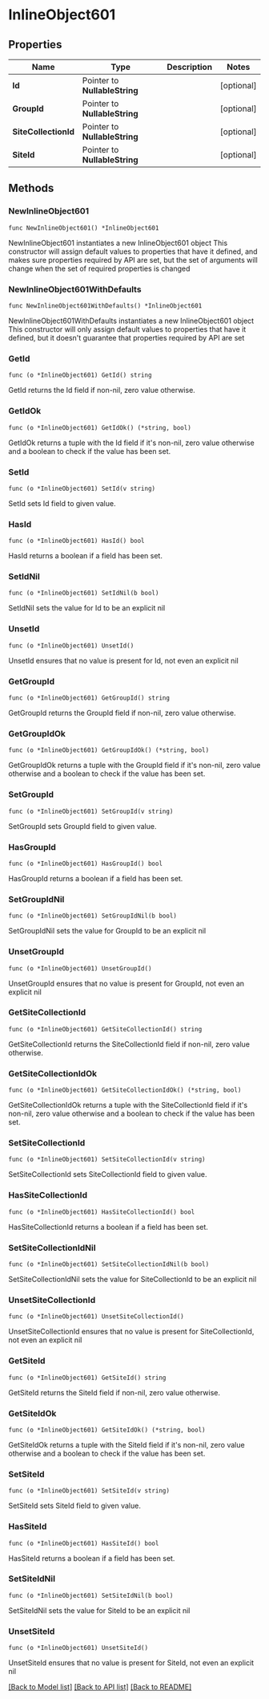 # InlineObject601

## Properties

Name | Type | Description | Notes
------------ | ------------- | ------------- | -------------
**Id** | Pointer to **NullableString** |  | [optional] 
**GroupId** | Pointer to **NullableString** |  | [optional] 
**SiteCollectionId** | Pointer to **NullableString** |  | [optional] 
**SiteId** | Pointer to **NullableString** |  | [optional] 

## Methods

### NewInlineObject601

`func NewInlineObject601() *InlineObject601`

NewInlineObject601 instantiates a new InlineObject601 object
This constructor will assign default values to properties that have it defined,
and makes sure properties required by API are set, but the set of arguments
will change when the set of required properties is changed

### NewInlineObject601WithDefaults

`func NewInlineObject601WithDefaults() *InlineObject601`

NewInlineObject601WithDefaults instantiates a new InlineObject601 object
This constructor will only assign default values to properties that have it defined,
but it doesn't guarantee that properties required by API are set

### GetId

`func (o *InlineObject601) GetId() string`

GetId returns the Id field if non-nil, zero value otherwise.

### GetIdOk

`func (o *InlineObject601) GetIdOk() (*string, bool)`

GetIdOk returns a tuple with the Id field if it's non-nil, zero value otherwise
and a boolean to check if the value has been set.

### SetId

`func (o *InlineObject601) SetId(v string)`

SetId sets Id field to given value.

### HasId

`func (o *InlineObject601) HasId() bool`

HasId returns a boolean if a field has been set.

### SetIdNil

`func (o *InlineObject601) SetIdNil(b bool)`

 SetIdNil sets the value for Id to be an explicit nil

### UnsetId
`func (o *InlineObject601) UnsetId()`

UnsetId ensures that no value is present for Id, not even an explicit nil
### GetGroupId

`func (o *InlineObject601) GetGroupId() string`

GetGroupId returns the GroupId field if non-nil, zero value otherwise.

### GetGroupIdOk

`func (o *InlineObject601) GetGroupIdOk() (*string, bool)`

GetGroupIdOk returns a tuple with the GroupId field if it's non-nil, zero value otherwise
and a boolean to check if the value has been set.

### SetGroupId

`func (o *InlineObject601) SetGroupId(v string)`

SetGroupId sets GroupId field to given value.

### HasGroupId

`func (o *InlineObject601) HasGroupId() bool`

HasGroupId returns a boolean if a field has been set.

### SetGroupIdNil

`func (o *InlineObject601) SetGroupIdNil(b bool)`

 SetGroupIdNil sets the value for GroupId to be an explicit nil

### UnsetGroupId
`func (o *InlineObject601) UnsetGroupId()`

UnsetGroupId ensures that no value is present for GroupId, not even an explicit nil
### GetSiteCollectionId

`func (o *InlineObject601) GetSiteCollectionId() string`

GetSiteCollectionId returns the SiteCollectionId field if non-nil, zero value otherwise.

### GetSiteCollectionIdOk

`func (o *InlineObject601) GetSiteCollectionIdOk() (*string, bool)`

GetSiteCollectionIdOk returns a tuple with the SiteCollectionId field if it's non-nil, zero value otherwise
and a boolean to check if the value has been set.

### SetSiteCollectionId

`func (o *InlineObject601) SetSiteCollectionId(v string)`

SetSiteCollectionId sets SiteCollectionId field to given value.

### HasSiteCollectionId

`func (o *InlineObject601) HasSiteCollectionId() bool`

HasSiteCollectionId returns a boolean if a field has been set.

### SetSiteCollectionIdNil

`func (o *InlineObject601) SetSiteCollectionIdNil(b bool)`

 SetSiteCollectionIdNil sets the value for SiteCollectionId to be an explicit nil

### UnsetSiteCollectionId
`func (o *InlineObject601) UnsetSiteCollectionId()`

UnsetSiteCollectionId ensures that no value is present for SiteCollectionId, not even an explicit nil
### GetSiteId

`func (o *InlineObject601) GetSiteId() string`

GetSiteId returns the SiteId field if non-nil, zero value otherwise.

### GetSiteIdOk

`func (o *InlineObject601) GetSiteIdOk() (*string, bool)`

GetSiteIdOk returns a tuple with the SiteId field if it's non-nil, zero value otherwise
and a boolean to check if the value has been set.

### SetSiteId

`func (o *InlineObject601) SetSiteId(v string)`

SetSiteId sets SiteId field to given value.

### HasSiteId

`func (o *InlineObject601) HasSiteId() bool`

HasSiteId returns a boolean if a field has been set.

### SetSiteIdNil

`func (o *InlineObject601) SetSiteIdNil(b bool)`

 SetSiteIdNil sets the value for SiteId to be an explicit nil

### UnsetSiteId
`func (o *InlineObject601) UnsetSiteId()`

UnsetSiteId ensures that no value is present for SiteId, not even an explicit nil

[[Back to Model list]](../README.md#documentation-for-models) [[Back to API list]](../README.md#documentation-for-api-endpoints) [[Back to README]](../README.md)


